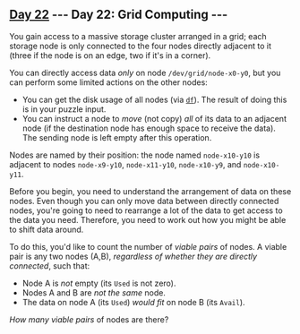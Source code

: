 [Day 22](https://adventofcode.com/2016/day/22) 
 \--- Day 22: Grid Computing ---
----------

You gain access to a massive storage cluster arranged in a grid; each storage node is only connected to the four nodes directly adjacent to it (three if the node is on an edge, two if it's in a corner).

You can directly access data *only* on node `/dev/grid/node-x0-y0`, but you can perform some limited actions on the other nodes:

* You can get the disk usage of all nodes (via [`df`](https://en.wikipedia.org/wiki/Df_(Unix)#Example)). The result of doing this is in your puzzle input.
* You can instruct a node to *move* (not copy) *all* of its data to an adjacent node (if the destination node has enough space to receive the data). The sending node is left empty after this operation.

Nodes are named by their position: the node named `node-x10-y10` is adjacent to nodes `node-x9-y10`, `node-x11-y10`, `node-x10-y9`, and `node-x10-y11`.

Before you begin, you need to understand the arrangement of data on these nodes. Even though you can only move data between directly connected nodes, you're going to need to rearrange a lot of the data to get access to the data you need. Therefore, you need to work out how you might be able to shift data around.

To do this, you'd like to count the number of *viable pairs* of nodes. A viable pair is any two nodes (A,B), *regardless of whether they are directly connected*, such that:

* Node A is *not* empty (its `Used` is not zero).
* Nodes A and B are *not the same* node.
* The data on node A (its `Used`) *would fit* on node B (its `Avail`).

*How many viable pairs* of nodes are there?